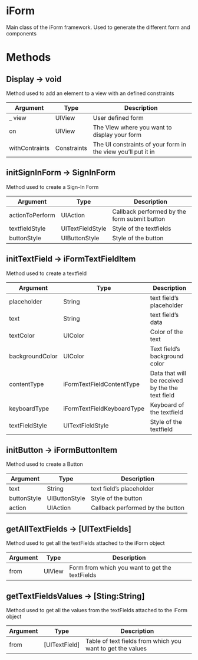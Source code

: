 # iForm

Main class of the iForm framework. Used to generate the different form and components

# Methods

## **Display → void**

Method used to add an element to a view with an defined constraints

| Argument | Type | Description |
| --- | --- | --- |
| _ view | UIView | User defined form |
| on | UIView | The View where you want to display your form |
| withContraints | Constraints | The UI constraints of your form in the view you’ll put it in |

## **initSignInForm → SignInForm**

Method used to create a  Sign-In Form

| Argument | Type | Description |
| --- | --- | --- |
| actionToPerform | UIAction | Callback performed by the form submit button |
| textfieldStyle | UITextFieldStyle | Style of the textfields |
| buttonStyle | UIButtonStyle | Style of the button |

## **initTextField → iFormTextFieldItem**

Method used to create a textfield

| Argument | Type | Description |
| --- | --- | --- |
| placeholder | String | text field’s placeholder |
| text | String | text field’s data |
| textColor | UIColor | Color of the text |
| backgroundColor | UIColor | Text field’s background color |
| contentType | iFormTextFieldContentType | Data that will be received by the the text field |
| keyboardType | iFormTextFieldKeyboardType | Keyboard of the textfield |
| textFieldStyle | UITextFieldStyle | Style of the textfield |

## **initButton → iFormButtonItem**

Method used to create a  Button

| Argument | Type | Description |
| --- | --- | --- |
| text | String | text field’s placeholder |
| buttonStyle | UIButtonStyle | Style of the button |
| action | UIAction | Callback performed by the button |

## **getAllTextFields → [UITextFields]**

Method used to get all the textFields attached to the iForm object

| Argument | Type | Description |
| --- | --- | --- |
| from | UIView | Form from which you want to get the textFields |

## **getTextFieldsValues → [Sting:String]**

Method used to get all the values from the textFields attached to the iForm object

| Argument | Type | Description |
| --- | --- | --- |
| from | [UITextField] | Table of text fields from which you want to get the values |
